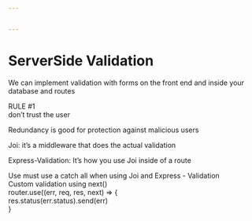 ```yaml
---


---
```


<h1 id="serverside-validation">ServerSide Validation</h1>
<p>We can implement validation with forms on the front end and inside your database and routes</p>
<p>RULE #1<br>
don’t trust the user</p>
<p>Redundancy is good for protection against malicious users</p>
<p>Joi: it’s a middleware that does the actual validation</p>
<p>Express-Validation: It’s how you use Joi inside of a route</p>
<p>Use must use a catch all when using Joi and Express - Validation<br>
Custom validation using next()<br>
router.use((err, req, res, next) =&gt; {<br>
res.status(err.status).send(err)<br>
}</p>

